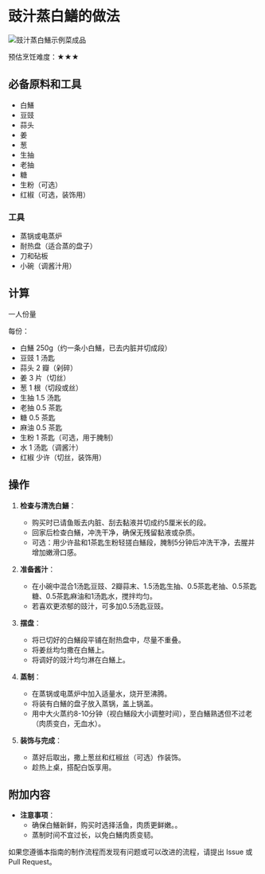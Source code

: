 # 豉汁蒸白鱔的做法

![豉汁蒸白鱔示例菜成品](./豉汁蒸白鱔.jpeg)

预估烹饪难度：★★★

## 必备原料和工具

- 白鱔
- 豆豉
- 蒜头
- 姜
- 葱
- 生抽
- 老抽
- 糖
- 生粉（可选）
- 红椒（可选，装饰用）

### 工具

- 蒸锅或电蒸炉
- 耐热盘（适合蒸的盘子）
- 刀和砧板
- 小碗（调酱汁用）

## 计算

一人份量

每份：
- 白鱔 250g（约一条小白鱔，已去内脏并切成段）
- 豆豉 1 汤匙
- 蒜头 2 瓣（剁碎）
- 姜 3 片（切丝）
- 葱 1 根（切段或丝）
- 生抽 1.5 汤匙
- 老抽 0.5 茶匙
- 糖 0.5 茶匙
- 麻油 0.5 茶匙
- 生粉 1 茶匙（可选，用于腌制）
- 水 1 汤匙（调酱汁）
- 红椒 少许（切丝，装饰用）

## 操作

1. **检查与清洗白鱔**：
   - 购买时已请鱼贩去内脏、刮去黏液并切成约5厘米长的段。
   - 回家后检查白鱔，冲洗干净，确保无残留黏液或杂质。
   - 可选：用少许盐和1茶匙生粉轻搓白鱔段，腌制5分钟后冲洗干净，去腥并增加嫩滑口感。

2. **准备酱汁**：
   - 在小碗中混合1汤匙豆豉、2瓣蒜末、1.5汤匙生抽、0.5茶匙老抽、0.5茶匙糖、0.5茶匙麻油和1汤匙水，搅拌均匀。
   - 若喜欢更浓郁的豉汁，可多加0.5汤匙豆豉。

3. **摆盘**：
   - 将已切好的白鱔段平铺在耐热盘中，尽量不重叠。
   - 将姜丝均匀撒在白鱔上。
   - 将调好的豉汁均匀淋在白鱔上。

4. **蒸制**：
   - 在蒸锅或电蒸炉中加入适量水，烧开至沸腾。
   - 将装有白鱔的盘子放入蒸锅，盖上锅盖。
   - 用中大火蒸约8-10分钟（视白鱔段大小调整时间），至白鱔熟透但不过老（肉质变白，无血水）。

5. **装饰与完成**：
   - 蒸好后取出，撒上葱丝和红椒丝（可选）作装饰。
   - 趁热上桌，搭配白饭享用。

## 附加内容

- **注意事项**：
  - 确保白鱔新鲜，购买时选择活鱼，肉质更鲜嫩。。
  - 蒸制时间不宜过长，以免白鱔肉质变韧。



如果您遵循本指南的制作流程而发现有问题或可以改进的流程，请提出 Issue 或 Pull Request。